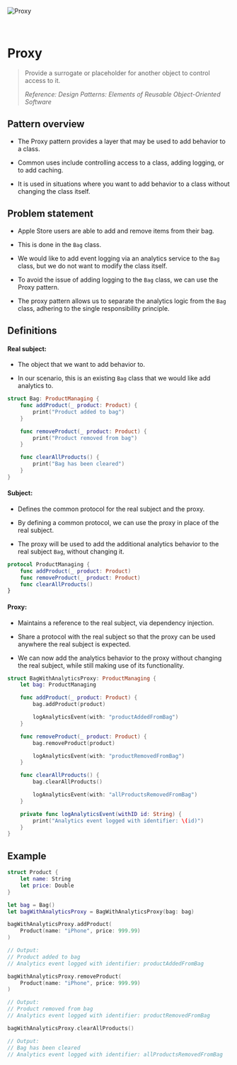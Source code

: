 ![Proxy](https://github.com/user-attachments/assets/4c4a662b-7dfd-46a1-9122-3fc488a30ca1)

<br />

# Proxy

> Provide a surrogate or placeholder for another object to control access to it.
>
> _Reference: Design Patterns: Elements of Reusable Object-Oriented Software_

## Pattern overview

- The Proxy pattern provides a layer that may be used to add behavior to a class.

- Common uses include controlling access to a class, adding logging, or to add caching.

- It is used in situations where you want to add behavior to a class without changing the class itself.

## Problem statement

- Apple Store users are able to add and remove items from their bag.

- This is done in the `Bag` class.

- We would like to add event logging via an analytics service to the `Bag` class, but we do not want to modify the class itself.

- To avoid the issue of adding logging to the `Bag` class, we can use the Proxy pattern.

- The proxy pattern allows us to separate the analytics logic from the `Bag` class, adhering to the single responsibility principle.

## Definitions

#### Real subject:

- The object that we want to add behavior to.

- In our scenario, this is an existing `Bag` class that we would like add analytics to.

```swift
struct Bag: ProductManaging {
    func addProduct(_ product: Product) {
        print("Product added to bag")
    }

    func removeProduct(_ product: Product) {
        print("Product removed from bag")
    }

    func clearAllProducts() {
        print("Bag has been cleared")
    }
}
```

#### Subject:

- Defines the common protocol for the real subject and the proxy.

- By defining a common protocol, we can use the proxy in place of the real subject.

- The proxy will be used to add the additional analytics behavior to the real subject `Bag`, without changing it.

```swift
protocol ProductManaging {
    func addProduct(_ product: Product)
    func removeProduct(_ product: Product)
    func clearAllProducts()
}
```

#### Proxy:

- Maintains a reference to the real subject, via dependency injection.

- Share a protocol with the real subject so that the proxy can be used anywhere the real subject is expected.

- We can now add the analytics behavior to the proxy without changing the real subject, while still making use of its functionality.

```swift
struct BagWithAnalyticsProxy: ProductManaging {
    let bag: ProductManaging

    func addProduct(_ product: Product) {
        bag.addProduct(product)

        logAnalyticsEvent(with: "productAddedFromBag")
    }

    func removeProduct(_ product: Product) {
        bag.removeProduct(product)

        logAnalyticsEvent(with: "productRemovedFromBag")
    }

    func clearAllProducts() {
        bag.clearAllProducts()

        logAnalyticsEvent(with: "allProductsRemovedFromBag")
    }

    private func logAnalyticsEvent(withID id: String) {
        print("Analytics event logged with identifier: \(id)")
    }
}
```

## Example

```swift
struct Product {
    let name: String
    let price: Double
}

let bag = Bag()
let bagWithAnalyticsProxy = BagWithAnalyticsProxy(bag: bag)

bagWithAnalyticsProxy.addProduct(
    Product(name: "iPhone", price: 999.99)
)

// Output:
// Product added to bag
// Analytics event logged with identifier: productAddedFromBag

bagWithAnalyticsProxy.removeProduct(
    Product(name: "iPhone", price: 999.99)
)

// Output:
// Product removed from bag
// Analytics event logged with identifier: productRemovedFromBag

bagWithAnalyticsProxy.clearAllProducts()

// Output:
// Bag has been cleared
// Analytics event logged with identifier: allProductsRemovedFromBag
```
